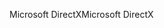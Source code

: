 <span data-ttu-id="327a5-101">Microsoft DirectX</span><span class="sxs-lookup"><span data-stu-id="327a5-101">Microsoft DirectX</span></span>